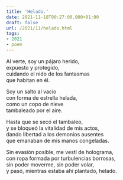 ```yaml
---
title: 'Helado.'
date: 2021-11-18T00:27:00.000+01:00
draft: false
url: /2021/11/helado.html
tags: 
- 2021
- poem
---
```


Al verte, soy un pájaro herido,  
expuesto y protegido,  
cuidando el nido de los fantasmas  
que habitan en él.  

Soy un salto al vacío  
con forma de estrella helada,  
como un copo de nieve  
tambaleado por el aire.  

Hasta que se secó el tambaleo,  
y se bloqueó la vitalidad de mis actos,  
dando libertad a los demonios ausentes  
que emanaban de mis manos congeladas.  

Sin evasión posible, me vestí de holograma,  
con ropa formada por turbulencias borrosas,  
sin poder moverme, sin poder volar,  
y pasó, mientras estaba ahí plantado, helado.  